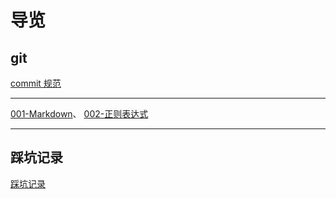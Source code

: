 # 导览

## git

[commit 规范](git/commit规范.md)

---

[001-Markdown](001-Markdown.md)、
[002-正则表达式](002-正则表达式.md)

---

## 踩坑记录

[踩坑记录](踩坑记录/踩坑记录.md)
